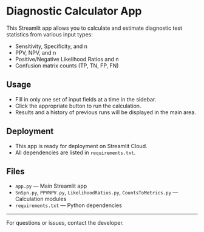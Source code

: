 # Diagnostic Calculator App

This Streamlit app allows you to calculate and estimate diagnostic test statistics from various input types:
- Sensitivity, Specificity, and n
- PPV, NPV, and n
- Positive/Negative Likelihood Ratios and n
- Confusion matrix counts (TP, TN, FP, FN)

## Usage
- Fill in only one set of input fields at a time in the sidebar.
- Click the appropriate button to run the calculation.
- Results and a history of previous runs will be displayed in the main area.

## Deployment
- This app is ready for deployment on Streamlit Cloud.
- All dependencies are listed in `requirements.txt`.

## Files
- `app.py` — Main Streamlit app
- `SnSpn.py`, `PPVNPV.py`, `LikelihoodRatios.py`, `CountsToMetrics.py` — Calculation modules
- `requirements.txt` — Python dependencies

---

For questions or issues, contact the developer.
